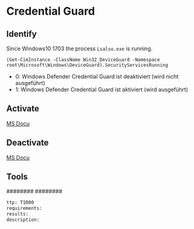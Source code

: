 # Credential Guard
## Identify
Since Windows10 1703 the process `Lsalso.exe` is running.

`(Get-CimInstance -ClassName Win32_DeviceGuard -Namespace root\Microsoft\Windows\DeviceGuard).SecurityServicesRunning
`
* 0: Windows Defender Credential Guard ist deaktiviert (wird nicht ausgeführt)
* 1: Windows Defender Credential Guard ist aktiviert (wird ausgeführt)

## Activate
[MS Docu](https://docs.microsoft.com/de-de/windows/security/identity-protection/credential-guard/credential-guard-manage)

## Deactivate
[MS Docu](https://docs.microsoft.com/de-de/windows/security/identity-protection/credential-guard/credential-guard-manage#deaktivieren-sie-windows-defender-credential-guard)


## Tools
########
########

```meta
ttp: T1000
requirements: 
results: 
description: 
```